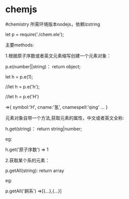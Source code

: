 # chemjs

#chemistry
所需环境版本nodejs，依赖lzstring 

let p = require('./chem.ele');

主要methods:

1.根据原子序数或者英文元素缩写创建一个元素对象：

p.e(number||string)： return object;

let h = p.e(1);

//let h = p.e('h');

//let h = p.e('H')

=>{
    symbol:'H',
    cname:'氢',
    cnamespell:'qing'
    ...
}

元素对象自带一个方法,获取元素的属性，中文或者英文全称:

h.get(string)： return string|number;

eg:

h.get('原子序数')   => 1

2.获取某个系的元素：

p.getAll(string): return array

eg:

p.getAll('錒系') =>[{...},{...}]
